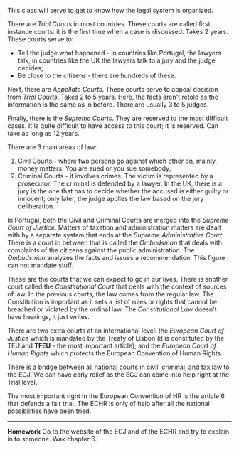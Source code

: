 This class will serve to get to know how the legal system is organized.

There are *Trial Courts* in most countries. These courts are called first instance courts: it is the first time when a case is discussed. Takes 2 years. These courts serve to:
- Tell the judge what happened - in countries like Portugal, the lawyers talk, in countries like the UK the lawyers talk to a jury and the judge decides;
- Be close to the citizens - there are hundreds of these.

Next, there are *Appellate Courts*. These courts serve to appeal decision from *Trial Courts*. Takes 2 to 5 years. Here, the facts aren't retold as the information is the same as in before. There are usually 3 to 5 judges.

Finally, there is the *Supreme Courts*. They are reserved to the most difficult cases. It is quite difficult to have access to this court; it is reserved. Can take as long as 12 years.

There are 3 main areas of law:
1. Civil Courts - where two persons go against which other on, mainly, money matters. You are sued or you sue somebody;
2. Criminal Courts - it involves crimes. The victim is represented by a prosecutor. The criminal is defended by a lawyer. In the UK, there is a jury is the one that has to decide whether the accused is either guilty or innocent; only later, the judge applies the law based on the jury deliberation.

In Portugal, both the Civil and Criminal Courts are merged into the *Supreme Court of Justice*. Matters of taxation and administration matters are dealt with by a separate system that ends at the *Supreme Administrative Court*. There is a court in between that is called the *Ombudsman* that deals with complaints of the citizens against the public administration. The *Ombudsman* analyzes the facts and issues a recommendation. This figure can not mandate stuff.

These are the courts that we can expect to go in our lives. There is another court called the *Constitutional Court* that deals with the context of sources of law. In the previous courts, the law comes from the regular law. The Constitution is important as it sets a list of rules or rights that cannot be breached or violated by the ordinal law. The *Constitutional Law* doesn't have hearings, it just writes.

There are two extra courts at an international level: the *European Court of Justice* which is mandated by the Treaty of Lisbon (it is constituted by the TEU and **TFEU** - the most important article); and the *European Court of Human Rights* which protects the European Convention of Human Rights.

There is a bridge between all national courts in civil, criminal, and tax law to the ECJ. We can have early relief as the ECJ can come into help right at the Trial level.

The most important right in the European Convention of HR is the article 6 that defends a fair trial. The ECHR is only of help after all the national possibilities have been tried.
____________
**Homework**
Go to the website of the ECJ and of the ECHR and try to explain in to someone.
Wax chapter 6.
